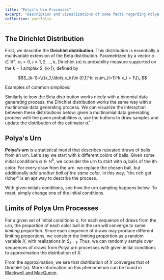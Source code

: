 ```yaml
---
title: "Polya's Urn Processes"
excerpt: "Description and visualizations of some facts regarding Polya's urn processes<br/><img src='/images/thumb_bayes.png'>"
collection: portfolio
---
```


## The Dirichlet Distribution

First, we describe the __Dirichlet distribution__. This distribution is essentially a multivariate extension of the Beta distribution. Parametrized by a vector $\alpha\in\mathbb{R}^k$, $\alpha_i>0$, $i=1,2,\ldots,k$, $\text{Dirichlet }(\alpha)$ is probability measure supported on the $k-1$ _simplex_ S_{k-1}, defined by 

$$S_{k-1}=\{(x_1,\ldots,x_k)\in [0,1]^k: \sum_{i=1}^k x_i = 1\}\,.$$

Examples of common simplices:



Similarly to how the Beta distribution works nicely with a binomial data generating process, the Dirichlet distribution works the same way with a multinomial data generating process. We can visualize the interaction between these distributions below: given a multinomial data generating process with the given probabilities $\alpha$, use the buttons to draw samples and update the distribution of the estimator $\hat{\alpha}$.

<div id="observablehq-c98f84da">
  <div class="observablehq-display"></div>
</div>
<script type="module">
  import {Runtime, Inspector} from "https://cdn.jsdelivr.net/npm/@observablehq/runtime@4/dist/runtime.js";
  import define from "https://api.observablehq.com/@sean-ohagan/multinomial-dirichlet-inference.js?v=3";
  (new Runtime).module(define, name => {
    if (name === "display") return Inspector.into("#observablehq-c98f84da .observablehq-display")();
  });
</script>

## Polya's Urn

__Polya's urn__ is a statistical model that describes repeated draws of balls from an urn. Let's say we start with $k$ different colors of balls. Given some initial conditions $\alpha\in\mathbb{N}^k$, we consider the urn to start with $\alpha_i$ balls of the $i$th color. For every draw from the urn, we replace the chosen ball, but additionally _add another ball of the same color_. In this way, "the rich get richer" is an apt way to describe the process.

With given initials conditions, see how the urn sampling happens below. To reset, simply change one of the initial conditions.

<div id="observablehq-eb912ae0">
  <div class="observablehq-display"></div>
</div>
<script type="module">
  import {Runtime, Inspector} from "https://cdn.jsdelivr.net/npm/@observablehq/runtime@4/dist/runtime.js";
  import define from "https://api.observablehq.com/@sean-ohagan/polyas-urn.js?v=3";
  (new Runtime).module(define, name => {
    if (name === "display") return Inspector.into("#observablehq-eb912ae0 .observablehq-display")();
  });
</script>

## Limits of Polya Urn Processes

For a given set of initial conditions $\alpha$, for each sequence of draws from the urn, the proportion of each color ball in the urn will converge to some _limiting proportion_. Since each sequence of draws may produce different limiting proportions, we consider the limiting proportion as a random variable $X$, with realizations in $S_{k-1}$. Thus, we can randomly sample over sequences of draws from Polya urn processes with given initial conditions to approximation the distribution of $X$.

<div id="observablehq-bd1717a0">
  <div class="observablehq-body"></div>
</div>
<script type="module">
  import {Runtime, Inspector} from "https://cdn.jsdelivr.net/npm/@observablehq/runtime@4/dist/runtime.js";
  import define from "https://api.observablehq.com/@sean-ohagan/polyas-urn-sampling.js?v=3";
  (new Runtime).module(define, name => {
    if (name === "body") return Inspector.into("#observablehq-bd1717a0 .observablehq-body")();
  });
</script>

From the approximation, we see that distribution of $X$ converges that of $\text{Dirichlet }(\alpha)$. More information on this phenomenon can be found in [Blackwell and MacQueen](https://projecteuclid.org/download/pdf_1/euclid.aos/1176342372).